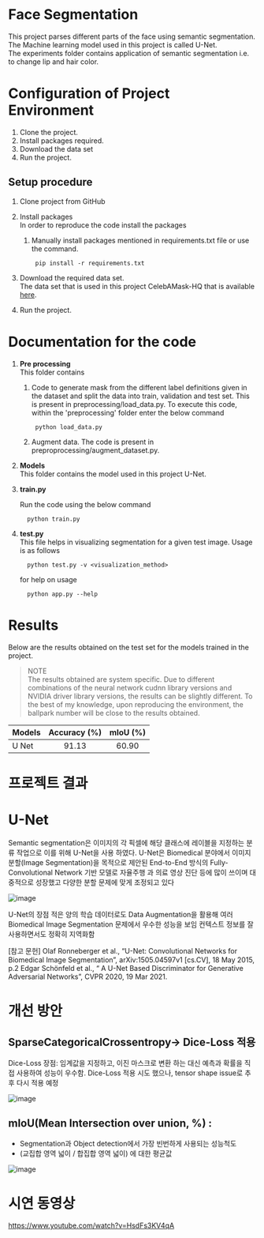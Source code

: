 # Face Segmentation

This project parses different parts of the face using semantic segmentation. 
The Machine learning model used in this project is called U-Net.    
The experiments folder contains application of semantic segmentation i.e. to change lip
and hair color.

Configuration of Project Environment
=====================================

1. Clone the project.
2. Install packages required.
3. Download the data set
4. Run the project.

Setup procedure
----------------
1. Clone project from GitHub
2. Install packages  
   In order to reproduce the code install the packages 
   
   1. Manually install packages mentioned in requirements.txt file or use the command.

           pip install -r requirements.txt

3. Download the required data set.  
      The data set that is used in this project CelebAMask-HQ that is available
      [here](https://github.com/switchablenorms/CelebAMask-HQ).

4. Run the project.  
     
      
Documentation for the code
===========================

1. __Pre processing__  
   This folder contains  
      
   1. Code to generate mask from the different label definitions given in the dataset and split the data
   into train, validation and test set. This is present in preprocessing/load_data.py. 
   To execute this code, within the 'preprocessing' folder enter the below
   command
           
           python load_data.py
              
   2. Augment data. The code is present in preproprocessing/augment_dataset.py.

2. __Models__  
   This folder contains the model used in this project U-Net.

3. __train.py__ 
   
   Run the code using the below command 
                    
         python train.py 
4. __test.py__  
    This file helps in visualizing segmentation for a given test image. Usage is as follows
      
         python test.py -v <visualization_method>
         
      for help on usage
      
         python app.py --help

Results
========

Below are the results obtained on the test set for the models trained in the project.

> NOTE    
   The results obtained are system specific. Due to different combinations of the neural 
   network cudnn library versions and NVIDIA driver library versions, the results can be 
   slightly different. To the best of my knowledge, upon reproducing the environment, the
   ballpark number will be close to the results obtained.

| Models                           | Accuracy (%)  | mIoU (%)  |
|----------------------------------|:-------------:|:---------:|
| U Net                            | 91.13         | 60.90     |

프로젝트 결과
============

# U-Net 

Semantic segmentation은 이미지의 각 픽셀에 해당 클래스에 레이블을 지정하는 분류 작업으로 이를 위해
U-Net을 사용 하였다. 
U-Net은 Biomedical 분야에서 이미지 분할(Image Segmentation)을 목적으로 제안된 End-to-End 방식의 Fully-Convolutional Network 기반 모델로 자율주행 과 의료 영상 진단 등에 많이 쓰이며 대중적으로 성장했고 다양한 분할 문제에 맞게 조정되고 있다

![image](https://user-images.githubusercontent.com/88238335/157469684-c5c21b3d-a0b6-473e-ae3f-4058dea11491.png)



U-Net의 장점
적은 양의 학습 데이터로도 Data Augmentation을 활용해 여러 Biomedical Image Segmentation 문제에서 우수한 성능을 보임
컨텍스트 정보를 잘 사용하면서도 정확히 지역화함

   [참고 문헌]
   Olaf Ronneberger et al., “U-Net: Convolutional Networks for Biomedical Image Segmentation”, arXiv:1505.04597v1 [cs.CV], 18 May 2015, p.2
   Edgar Schönfeld et al., “ A U-Net Based Discriminator for Generative Adversarial Networks”,  CVPR 2020, 19 Mar 2021.



# 개선 방안
## SparseCategoricalCrossentropy→ Dice-Loss 적용
Dice-Loss 장점:  임계값을 지정하고, 이진 마스크로 변환 하는 대신 예측과 확률을 직접 사용하여 성능이 우수함.
Dice-Loss 적용 시도 했으나, tensor shape issue로 추후 다시 적용 예정

![image](https://user-images.githubusercontent.com/88238335/157472221-d953b60d-a5a7-4bef-bce4-ca593bb392ec.png)

## mIoU(Mean Intersection over union, %) : 
- Segmentation과 Object detection에서 가장 빈번하게 사용되는 성능척도
- (교집합 영역 넓이 / 합집합 영역 넓이) 에 대한 평균값

![image](https://user-images.githubusercontent.com/88238335/157472315-2e1527a7-66a7-4c04-b359-f0d9eb54d0c1.png)

# 시연 동영상

https://www.youtube.com/watch?v=HsdFs3KV4qA


